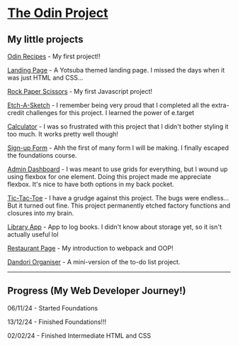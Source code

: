 [The Odin Project](https://www.theodinproject.com/)
========================

## My little projects

[Odin Recipes](https://muahchee.github.io/odin-recipes/) - My first project!!

[Landing Page](https://muahchee.github.io/landing-page/) - A Yotsuba themed landing page. I missed the days when it was just HTML and CSS...

[Rock Paper Scissors](https://muahchee.github.io/rock-paper-scissors/) - My first Javascript project!

[Etch-A-Sketch](https://muahchee.github.io/etch-a-sketch/) - I remember being very proud that I completed all the extra-credit challenges for this project. I learned the power of e.target

[Calculator](https://muahchee.github.io/calculator/) - I was so frustrated with this project that I didn't bother styling it too much. It works pretty well though!

[Sign-up Form](https://muahchee.github.io/sign-up-form/) - Ahh the first of many form I will be making. I finally escaped the foundations course.

[Admin Dashboard](https://muahchee.github.io/admin-dashboard/) - I was meant to use grids for everything, but I wound up using flexbox for one element. Doing this project made me appreciate flexbox. It's nice to have both options in my back pocket.

[Tic-Tac-Toe](https://muahchee.github.io/tic-tac-toe/) - I have a grudge against this project. The bugs were endless... But it turned out fine. This project permanently etched factory functions and closures into my brain.

[Library App](https://muahchee.github.io/library-app/) - App to log books. I didn't know about storage yet, so it isn't actually useful lol

[Restaurant Page](https://muahchee.github.io/restaurant-page/) - My introduction to webpack and OOP!

[Dandori Organiser](https://muahchee.github.io/dandori-organiser/) - A mini-version of the to-do list project.


---

## Progress (My Web Developer Journey!)

06/11/24 - Started Foundations

13/12/24 - Finished Foundations!!!

02/02/24 - Finished Intermediate HTML and CSS






